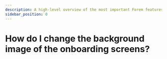 ```yaml
---
description: A high-level overview of the most important Forem features.
sidebar_position: 0
---
```


# How do I change the background image of the onboarding screens?
